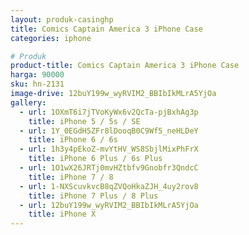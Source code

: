 ```yaml
---
layout: produk-casinghp
title: Comics Captain America 3 iPhone Case
categories: iphone

# Produk
product-title: Comics Captain America 3 iPhone Case
harga: 90000
sku: hn-2131
image-drive: 12buY199w_wyRVIM2_BBIbIkMLrA5YjOa
gallery:
  - url: 1OXmT6i7jTVoKyWx6v2QcTa-pjBxhAg3p
    title: iPhone 5 / 5s / SE
  - url: 1Y_0EGdH5ZFr8lDooqB0C9Wf5_neHLDeY
    title: iPhone 6 / 6s
  - url: 1h3y4pEkoZ-mvYtHV_WS8SbjlMixPhFrX
    title: iPhone 6 Plus / 6s Plus
  - url: 1O1wX26JRTj0mvHZtbfv9Gnobfr3QndcC
    title: iPhone 7 / 8
  - url: 1-NXScuvkvcB8qZVQoHkaZJH_4uy2rov8
    title: iPhone 7 Plus / 8 Plus
  - url: 12buY199w_wyRVIM2_BBIbIkMLrA5YjOa
    title: iPhone X
---
```

